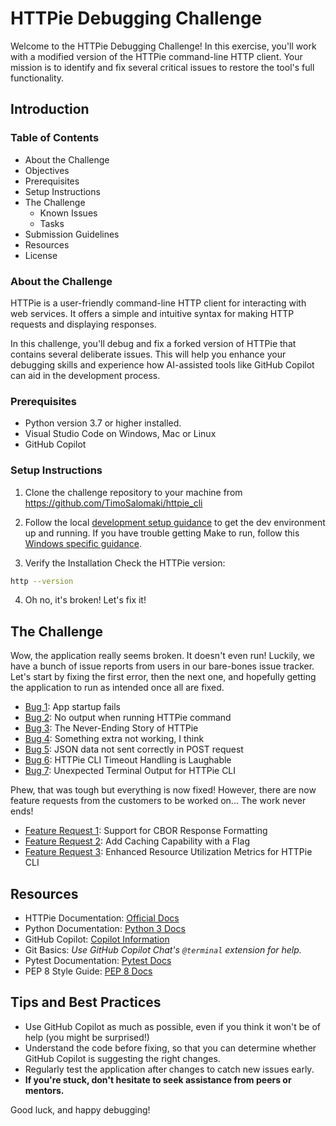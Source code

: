 # HTTPie Debugging Challenge
Welcome to the HTTPie Debugging Challenge! In this exercise, you'll work with a modified version of the HTTPie command-line HTTP client. Your mission is to identify and fix several critical issues to restore the tool's full functionality.

## Introduction
### Table of Contents
- About the Challenge
- Objectives
- Prerequisites
- Setup Instructions
- The Challenge
  - Known Issues
  - Tasks
- Submission Guidelines
- Resources
- License

### About the Challenge
HTTPie is a user-friendly command-line HTTP client for interacting with web services. It offers a simple and intuitive syntax for making HTTP requests and displaying responses.

In this challenge, you'll debug and fix a forked version of HTTPie that contains several deliberate issues. This will help you enhance your debugging skills and experience how AI-assisted tools like GitHub Copilot can aid in the development process.

### Prerequisites
- Python version 3.7 or higher installed.
- Visual Studio Code on Windows, Mac or Linux
- GitHub Copilot

### Setup Instructions
1. Clone the challenge repository to your machine from https://github.com/TimoSalomaki/httpie_cli
2. Follow the local [development setup guidance](https://github.com/httpie/cli/blob/master/CONTRIBUTING.md#development-environment) to get the dev environment up and running. If you have trouble getting Make to run, follow this [Windows specific guidance](https://github.com/httpie/cli/blob/master/CONTRIBUTING.md#windows).

3. Verify the Installation
Check the HTTPie version:

```bash
http --version
```

4. Oh no, it's broken! Let's fix it!

## The Challenge
Wow, the application really seems broken. It doesn't even run! Luckily, we have a bunch of issue reports from users in our bare-bones issue tracker. Let's start by fixing the first error, then the next one, and hopefully getting the application to run as intended once all are fixed.

- [Bug 1](tickets/bug-1-app-startup-fails.md): App startup fails
- [Bug 2](tickets/bug-2-no-output.md): No output when running HTTPie command
- [Bug 3](tickets/bug-3-the-never-ending-story.md): The Never-Ending Story of HTTPie
- [Bug 4](tickets/bug-4-something-extra-not-working.md): Something extra not working, I think
- [Bug 5](tickets/bug-5-json-data-not-sent-correctly.md): JSON data not sent correctly in POST request
- [Bug 6](tickets/bug-6-laughable-timeout-handling.md): HTTPie CLI Timeout Handling is Laughable
- [Bug 7](tickets/bug-7-unexpected-terminal-output.md): Unexpected Terminal Output for HTTPie CLI

Phew, that was tough but everything is now fixed! However, there are now feature requests from the customers to be worked on... The work never ends!

- [Feature Request 1](tickets/feature-request-1-CBOR-format.md): Support for CBOR Response Formatting
- [Feature Request 2](tickets/feature-request-2-caching.md): Add Caching Capability with a Flag
- [Feature Request 3](tickets/feature-request-3-metrics.md): Enhanced Resource Utilization Metrics for HTTPie CLI

## Resources
- HTTPie Documentation: [Official Docs](https://httpie.io/docs/cli)
- Python Documentation: [Python 3 Docs](https://docs.python.org/3/index.html)
- GitHub Copilot: [Copilot Information](https://docs.github.com/en/copilot)
- Git Basics: *Use GitHub Copilot Chat's `@terminal` extension for help.*
- Pytest Documentation: [Pytest Docs](https://docs.pytest.org/en/stable/)
- PEP 8 Style Guide: [PEP 8 Docs](https://peps.python.org/pep-0008/)

## Tips and Best Practices
- Use GitHub Copilot as much as possible, even if you think it won't be of help (you might be surprised!)
- Understand the code before fixing, so that you can determine whether GitHub Copilot is suggesting the right changes.
- Regularly test the application after changes to catch new issues early.
- **If you're stuck, don't hesitate to seek assistance from peers or mentors.**

Good luck, and happy debugging!
